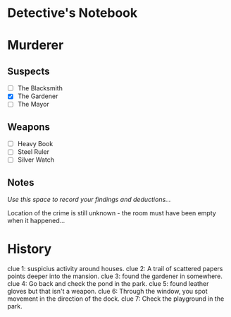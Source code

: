 # Detective's Notebook

# Murderer

## Suspects
- [ ] The Blacksmith
- [X] The Gardener
- [ ] The Mayor

## Weapons
- [ ] Heavy Book
- [ ] Steel Ruler
- [ ] Silver Watch

## Notes
*Use this space to record your findings and deductions...*

Location of the crime is still unknown - the room must have been empty when it happened...

# History

clue 1: suspicius activity around houses.
clue 2: A trail of scattered papers points deeper into the mansion.
clue 3: found the gardener in somewhere.
clue 4: Go back and check the pond in the park.
clue 5: found leather gloves but that isn't a weapon.
clue 6: Through the window, you spot movement in the direction of the dock.
clue 7: Check the playground in the park.


